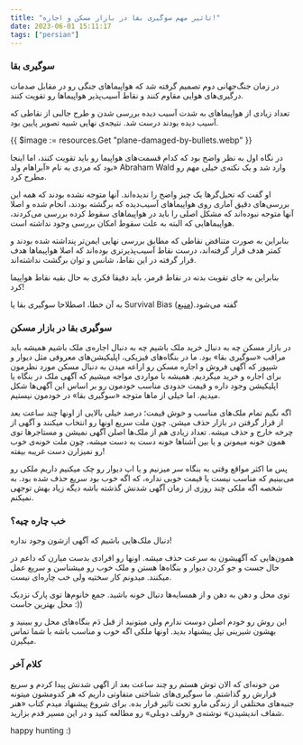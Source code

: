 ```yaml
---
title: "تاثیر مهم سوگیری بقا در بازار مسکن و اجاره!"
date: 2023-06-01 15:11:17
tags: ["persian"]
---
```


### سوگیری بقا

در زمان جنگ‌جهانی دوم تصمیم گرفته شد که هواپیماهای جنگی رو در مقابل صدمات درگیری‌های هوایی مقاوم کنند و نقاط آسیب‌پذیر هواپیماها رو تقویت کنند.

تعداد زیادی از هواپیماهای به شدت آسیب دیده بررسی شدن و طرح جالبی از نقاطی که آسیب دیده بودند درست شد. نتیجه‌ی نهایی شبیه تصویر پایین بود.

{{ $image := resources.Get "plane-damaged-by-bullets.webp" }}

در نگاه اول به نظر واضح بود که کدام قسمت‌های هواپیما رو باید تقویت کنند، اما اینجا بود که مردی به نام «آبراهام ولد» Abraham Wald وارد شد و یک نکته‌ی خیلی مهم رو مطرح کرد.

او گفت که تحیل‌گرها یک چیز واضح را ندیده‌اند. آنها متوجه نشده بودند که همه این بررسی‌های دقیق آماری روی هواپیماهای آسیب‌دیده که برگشته بودند، انجام شده و اصلا آنها متوجه نبوده‌اند که مشکل اصلی را باید در هواپیماهای سقوط کرده بررسی می‌کردند، هواپیماهایی که البته به علت سقوط امکان بررسی وجود نداشته است.

بنابراین به صورت متناقض نقاطی که مطابق بررسی نهایی ایمن‌تر پنداشته شده بودند و کمتر هدف قرار گرفته‌اند، درست نقاط آسیب‌پذیرتری بوده‌اند که اصلا هواپیماها هدف قرار گرفته در این نقاط، شانس و توان برگشت نداشته‌اند.

بنابراین به جای تقویت بدنه در نقاط قرمز، باید دقیقا فکری به حال بقیه نقاط هواپیما کرد!

به آن خطا، اصطلاحا سوگیری بقا یا Survival Bias گفته می‌شود.([منبع](https://www.1pezeshk.com/archives/2019/03/why-wwii-aircraft-were-protected-the-wrong-way-survival-bias.html))

### سوگیری بقا در بازار مسکن

در بازار مسکن چه به دنبال خرید ملک باشیم چه به دنبال اجاره‌ی ملک باشیم همیشه باید مراقب «سوگیری بقا» بود. ما در بنگاه‌های فیزیکی، اپلیکیشن‌های معروفی مثل دیوار و شیپور که آگهی فروش و اجاره مسکن رو اراعه میدن به دنبال مسکن مورد نظرمون برای اجاره و خرید میگردیم. همیشه با مواردی مواجه میشیم که آگهی ملک در بنگاه یا اپلیکیشن وجود داره و قیمت‌ حدودی مناسب خودمون رو بر اساس این آگهی‌ها شکل میدیم. اما خیلی از ماها متوجه «سوگیری بقا» در خودمون نیستیم.

اگه نگیم تمام ملک‌های مناسب و خوش قیمت؛ درصد خیلی بالایی از اونها چند ساعت بعد از قرار گرفتن در بازار حذف میشن. چون ملت سریع اونها رو انتخاب میکنند و آگهی از چرخه خارج و حذف میشه. تعداد زیادی هم از ملک‌ها اصلن آگهی نمیشن و مستاجرها توی همون خونه میمونن و یا بین آشناها خونه دست به دست میشه، چون ملت خونه‌ی خوب رو نمیزارن دست غریبه بیفته!

پس ما اکثر مواقع وقتی به بنگاه سر میزنیم و یا اپ دیوار رو چک میکنیم داریم ملکی رو می‌بینیم که مناسب نیست یا قیمت خوبی نداره، که اگه خوب بود سریع حذف شده بود. به شخصه اگه ملکی چند روزی از زمان آگهی شدنش گذشته باشه دیگه زیاد بهش توجهی نمیکنم.

### خب چاره چیه؟

دنبال ملک‌هایی باشیم که آگهی ازشون وجود نداره!

همون‌هایی که آگهیشون به سرعت حذف میشه. اونها رو افرادی بدست میارن که داعم در حال جست و جو کردن دیوار و بنگاه‌ها هستن و ملک خوب رو میشناسن و سریع عمل میکنند. میدونم کار سختیه ولی خب چاره‌ای نیست.

توی محل و دهن به دهن و از همسایه‌ها دنبال خونه باشید. جمع خانوم‌ها توی پارک نزدیک محل بهترین جاست :))

این روش رو خودم اصلن دوست ندارم ولی میتونید از قبل دَم بنگاه‌های محل رو ببینید و بهشون شیرینی تپل پیشنهاد بدید. اونها ملکی اگه خوب و مناسب باشه با شما تماس میگیرن.

### کلام آخر

من خونه‌ای که الان توش هستم رو چند ساعت بعد از اگهی شدنش پیدا کردم و سریع قرارش رو گذاشتم. ما سوگیری‌های شناختی متفاوتی داریم که هر کدومشون میتونه جنبه‌های مختلفی از زندگی مارو تحت تاثیر قرار بده. برای شروع پیشنهاد میدم کتاب «هنر شفاف اندیشیدن» نوشته‌ی «رولف دوبلی» رو مطالعه کنید و در این مسیر قدم بزارید.

happy hunting :)
